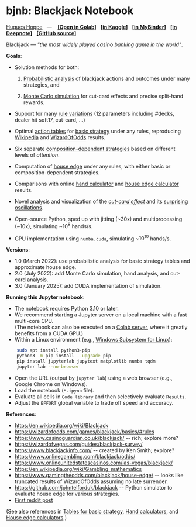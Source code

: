 # bjnb: Blackjack Notebook

[Hugues Hoppe](https://hhoppe.com/)
&nbsp;&nbsp;&mdash;&nbsp;
&nbsp; [**[Open in Colab]**](https://colab.research.google.com/github/hhoppe/blackjack/blob/main/blackjack.ipynb)
&nbsp; [**[in Kaggle]**](https://www.kaggle.com/notebooks/welcome?src=https://github.com/hhoppe/blackjack/blob/main/blackjack.ipynb)
&nbsp; [**[in MyBinder]**](https://mybinder.org/v2/gh/hhoppe/blackjack/main?filepath=blackjack.ipynb)
&nbsp; [**[in Deepnote]**](https://deepnote.com/launch?url=https%3A%2F%2Fgithub.com%2Fhhoppe%2Fblackjack%2Fblob%2Fmain%2Fblackjack.ipynb)
&nbsp; [**[GitHub source]**](https://github.com/hhoppe/blackjack)

Blackjack &mdash; *"the most widely played casino banking game in the world"*.


**Goals**:

- Solution methods for both:

  1. [Probabilistic analysis](https://colab.research.google.com/github/hhoppe/blackjack/blob/main/blackjack.ipynb#Probabilistic-analysis)
     of blackjack actions and outcomes under many strategies, and

  2. [Monte Carlo simulation](https://colab.research.google.com/github/hhoppe/blackjack/blob/main/blackjack.ipynb#Monte-Carlo-simulation)
     for cut-card effects and precise split-hand rewards.

- Support for many [rule variations](https://colab.research.google.com/github/hhoppe/blackjack/blob/main/blackjack.ipynb#Define-Rules)
  (12 parameters including #decks, dealer hit soft17, cut-card, ...)

- Optimal [action tables](https://colab.research.google.com/github/hhoppe/blackjack/blob/main/blackjack.ipynb#Tables-for-basic-strategy) for
  [basic strategy](https://colab.research.google.com/github/hhoppe/blackjack/blob/main/blackjack.ipynb#Define-Actions-and-Strategy)
  under any rules, reproducing
  [Wikipedia](https://en.wikipedia.org/wiki/Blackjack#Basic_strategy) and
  [WizardOfOdds](https://wizardofodds.com/games/blackjack/strategy/calculator/) results.

- Six separate [composition-dependent strategies](https://colab.research.google.com/github/hhoppe/blackjack/blob/main/blackjack.ipynb#Define-Actions-and-Strategy)
  based on different levels of *attention*.
  <!--(initial cards, all hand cards, cards in *prior split hands*, ...).-->

- Computation of
  [house edge](https://colab.research.google.com/github/hhoppe/blackjack/blob/main/blackjack.ipynb#House-edge-results)
  under any rules, with either basic or composition-dependent strategies.

- Comparisons with online
  [hand calculator](https://colab.research.google.com/github/hhoppe/blackjack/blob/main/blackjack.ipynb#Hand-calculator-results) and
  [house edge calculator](https://colab.research.google.com/github/hhoppe/blackjack/blob/main/blackjack.ipynb#House-edge-results) results.

- Novel analysis and visualization of the
  [*cut-card effect*](https://colab.research.google.com/github/hhoppe/blackjack/blob/main/blackjack.ipynb#Effect-of-using-a-cut-card)
  and its [surprising oscillations](https://colab.research.google.com/github/hhoppe/blackjack/blob/main/blackjack.ipynb#cut-card-graph).

- Open-source Python, sped up with jitting (\~30x) and multiprocessing (\~10x),
  simulating \~$10^{8}$ hands/s.
  
- GPU implementation using `numba.cuda`, simulating \~$10^{10}$ hands/s.


**Versions**:

- 1.0 (March 2022): use probabilistic analysis for basic strategy tables and
  approximate house edge.
- 2.0 (July 2022): add Monte Carlo simulation, hand analysis,
  and cut-card analysis.
- 3.0 (January 2025): add CUDA implementation of simulation.


**Running this Jupyter notebook**:

- The notebook requires Python 3.10 or later.
- We recommend starting a Jupyter server on a local machine with a fast multi-core CPU. <br/>
  (The notebook can also be executed on a
  [Colab server](
   https://colab.research.google.com/github/hhoppe/blackjack/blob/main/blackjack.ipynb),
  where it greatly benefits from a CUDA GPU.)
- Within a Linux environment (e.g.,
  [Windows Subsystem for Linux](https://docs.microsoft.com/en-us/windows/wsl/install)):

```bash
    sudo apt install python3-pip
    python3 -m pip install --upgrade pip
    pip install jupyterlab jupytext matplotlib numba tqdm
    jupyter lab --no-browser
```

- Open the URL (output by `jupyter lab`) using a web browser (e.g., Google Chrome on Windows).
- Load the notebook (`*.ipynb` file).
- Evaluate all cells in `Code library` and then selectively evaluate `Results`.
- Adjust the `EFFORT` global variable to trade off speed and accuracy.


**References**:

- https://en.wikipedia.org/wiki/Blackjack
- https://wizardofodds.com/games/blackjack/basics/#rules
- https://www.casinoguardian.co.uk/blackjack/ -- rich; explore more?
- https://wizardofvegas.com/guides/blackjack-survey/
- https://www.blackjackinfo.com/ -- created by Ken Smith; explore?
- https://www.onlinegambling.com/blackjack/odds/
- https://www.onlineunitedstatescasinos.com/las-vegas/blackjack/
- https://en.wikipedia.org/wiki/Gambling_mathematics
- https://www.gamingtheodds.com/blackjack/house-edge/ -- looks like truncated results of
  WizardOfOdds assuming no late surrender.
- https://github.com/johntelforduk/blackjack
  -- Python simulator to evaluate house edge for various strategies.
- [First reddit post](
 https://www.reddit.com/r/blackjack/comments/t9ygkm/python_notebook_to_analyze_blackjack_optimal/)

(See also references in
 [Tables for basic strategy](https://colab.research.google.com/github/hhoppe/blackjack/blob/main/blackjack.ipynb#Tables-for-basic-strategy),
 [Hand calculators](https://colab.research.google.com/github/hhoppe/blackjack/blob/main/blackjack.ipynb#Hand-calculators), and
 [House edge calculators](https://colab.research.google.com/github/hhoppe/blackjack/blob/main/blackjack.ipynb#House-edge-calculators).)

